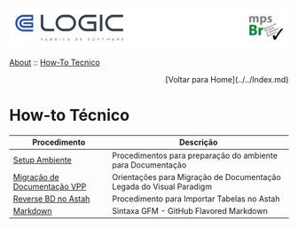 ![Cabecalho](../../Index-Anexos/Cabecalho.png)

[About](../About.md) :: [How-To Tecnico](How-To-Tecnico.md)

<div align="right"> [Voltar para Home](../../Index.md) </div>

# How-to Técnico

| Procedimento                                                 | Descrição                                                           |
|--------------------------------------------------------------|---------------------------------------------------------------------|
| [Setup Ambiente](Setup-Ambiente/Setup-Ambiente.md)           | Procedimentos para preparação do ambiente para Documentação         |
| [Migração de Documentação VPP](Migracao-VPP/Migracao-VPP.md) | Orientações para Migração de Documentação Legada do Visual Paradigm |
| [Reverse BD no Astah](Reverse-DB-Astah/Reverse-DB-Astah.md)  | Procedimento para Importar Tabelas no Astah                         |
| [Markdown](Markdown-CheatSheet/Markdown-CheatSheet.md)                           | Sintaxa GFM - GitHub Flavored Markdown                              |
